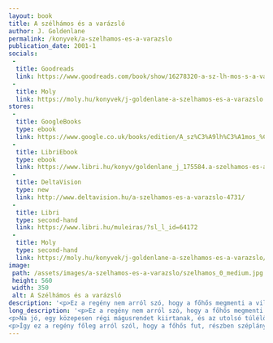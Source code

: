 ```yaml
---
layout: book
title: A szélhámos és a varázsló
author: J. Goldenlane
permalink: /konyvek/a-szelhamos-es-a-varazslo
publication_date: 2001-1
socials:
 - 
  title: Goodreads
  link: https://www.goodreads.com/book/show/16278320-a-sz-lh-mos-s-a-var-zsl
 -
  title: Moly
  link: https://moly.hu/konyvek/j-goldenlane-a-szelhamos-es-a-varazslo
stores:
 -
  title: GoogleBooks
  type: ebook
  link: https://www.google.co.uk/books/edition/A_sz%C3%A9lh%C3%A1mos_%C3%A9s_a_var%C3%A1zsl%C3%B3/1dLMDwAAQBAJ
 -
  title: LibriEbook
  type: ebook
  link: https://www.libri.hu/konyv/goldenlane_j_175584.a-szelhamos-es-a-varazslo--1.html
 -
  title: DeltaVision
  type: new
  link: http://www.deltavision.hu/a-szelhamos-es-a-varazslo-4731/
 -
  title: Libri
  type: second-hand
  link: https://www.libri.hu/muleiras/?sl_l_id=64172
 -
  title: Moly
  type: second-hand
  link: https://moly.hu/konyvek/j-goldenlane-a-szelhamos-es-a-varazslo/elado-peldanyok
image: 
 path: /assets/images/a-szelhamos-es-a-varazslo/szelhamos_0_medium.jpg
 height: 560
 width: 350
 alt: A Szélhámos és a varázsló
description: '<p>Ez a regény nem arról szó, hogy a főhős megmenti a világot. Ebben a regényben nem tűnnek fel elfeledett, ősi hatalmak, nem dőlnek meg ősi birodalmak, nem derül fény ősi titkokra, és ősi relikviákról sem esik szó. [...]</p>'
long_description: '<p>Ez a regény nem arról szó, hogy a főhős megmenti a világot. Ebben a regényben nem tűnnek fel elfeledett, ősi hatalmak, nem dőlnek meg ősi birodalmak, nem derül fény ősi titkokra, és ősi relikviákról sem esik szó.</p>
<p>Na jó, egy közepesen régi mágusrendet kiirtanak, és az utolsó túlélő valóban igyekszik rávenni a hőst, hogy tegyen ez ellen. De hogy is juthatna ilyesmire ideje, amikor fényes az éjszaka, szól a zene, folyik a bor, és oly gyakorta rákacsintanak szép hölgyek, amit kis túlzással lehet úgy érteni, hogy "te csodás férfi, szívem szerint azonnal a karjaidba omolnék, hát ma este osonj be a palotánkba, ejtsd át a férjem, tégy magadévá, és utána ráadásul még a családi ezüstöt is elviheted!"</p>
<p>Így ez a regény főleg arról szól, hogy a főhős fut, részben széplányok után, részben becsapott kártyapartnerek elől, vagy csak úgy spontán, a túlélésért. És rendben, egye fene, csekélyke szabadidejében valóban tesz lépéseket a világ megváltására, ami úgy-ahogy sikerül is neki.</p>'
---
```

